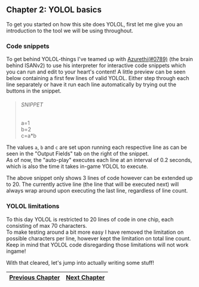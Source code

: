 ## Chapter 2: YOLOL basics

To get you started on how this site does YOLOL, first let me give you an introduction to the tool we will be using throughout.

### Code snippets
To get behind YOLOL-things I've teamed up with [Azurethi(#0789)](https://github.com/azurethi) (the brain behind ISANv2) to use his interpreter for interactive code snippets which you can run and edit to your heart's content!
A little preview can be seen below containing a first few lines of valid YOLOL. Either step through each line separately or have it run each line automatically by trying out the buttons in the snippet.

> ###### SNIPPET
> a=1<br>
> b=2<br>
> c=a*b

The values `a`, `b` and `c` are set upon running each respective line as can be seen in the "Output Fields" tab on the right of the snippet.<br>
As of now, the "auto-play" executes each line at an interval of 0.2 seconds, which is also the time it takes in-game YOLOL to execute.<br>

The above snippet only shows 3 lines of code however can be extended up to 20. The currently active line (the line that will be executed next) will always wrap around upon executing the last line, regardless of line count.

### YOLOL limitations
To this day YOLOL is restricted to 20 lines of code in one chip, each consisting of max 70 characters.<br>
To make testing around a bit more easy I have removed the limitation on possible characters per line, however kept the limitation on total line count.<br>
Keep in mind that YOLOL code disregarding those limitations will not work ingame!

With that cleared, let's jump into actually writing some stuff! 

|[Previous Chapter](c1.md)|[Next Chapter](c3.md)|
|:-:|:-:|
